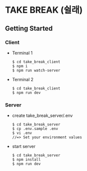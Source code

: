 # TAKE BREAK (쉴래)

## Getting Started

### Client

- Terminal 1

  ```
  $ cd take_break_client
  $ npm i
  $ npm run watch-server
  ```

- Terminal 2

  ```
  $ cd take_break_client
  $ npm run dev
  ```

### Server

- create take_break_server/.env

  ```
  $ cd take_break_server
  $ cp .env.sample .env
  $ vi .env
  //=> Set your environment values
  ```

- start server

  ```
  $ cd take_break_server
  $ npm install
  $ npm run dev
  ```
